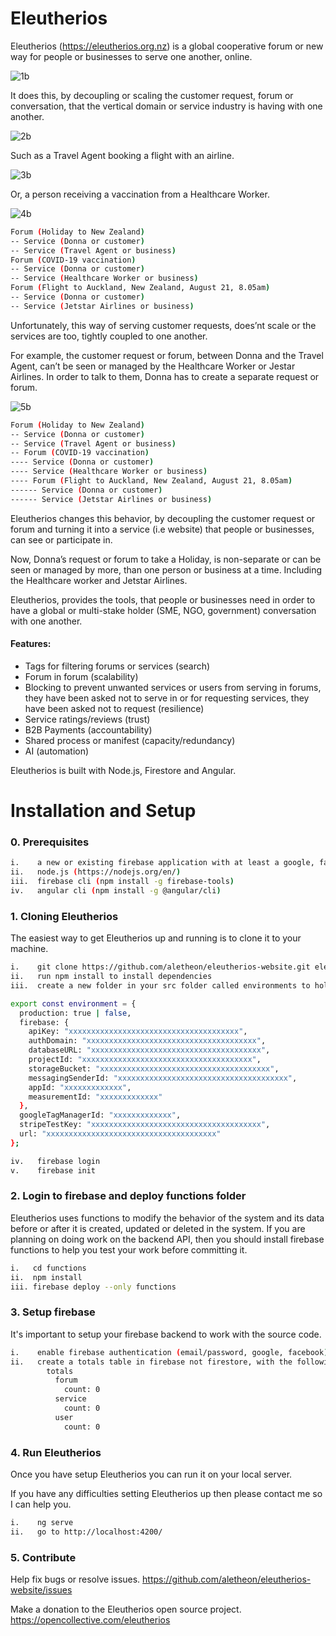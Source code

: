 # Eleutherios

Eleutherios (https://eleutherios.org.nz) is a global cooperative forum or new way for people or businesses to serve one another, online.

![1b](./src/assets/1b.jpg)

It does this, by decoupling or scaling the customer request, forum or conversation, that the vertical domain or service industry is having with one another.

![2b](./src/assets/2b.jpg)

Such as a Travel Agent booking a flight with an airline.

![3b](./src/assets/3b.jpg)

Or, a person receiving a vaccination from a Healthcare Worker.

![4b](./src/assets/4b.jpg)
```bash
Forum (Holiday to New Zealand)
-- Service (Donna or customer)
-- Service (Travel Agent or business)
Forum (COVID-19 vaccination)
-- Service (Donna or customer)
-- Service (Healthcare Worker or business)
Forum (Flight to Auckland, New Zealand, August 21, 8.05am)
-- Service (Donna or customer)
-- Service (Jetstar Airlines or business)
```

Unfortunately, this way of serving customer requests, does’nt scale or the services are too, tightly coupled to one another.

For example, the customer request or forum, between Donna and the Travel Agent, can’t be seen or managed by the Healthcare Worker or Jestar Airlines.  In order to talk to them, Donna has to create a separate request or forum.

![5b](./src/assets/5b.jpg)
```bash
Forum (Holiday to New Zealand)
-- Service (Donna or customer)
-- Service (Travel Agent or business)
-- Forum (COVID-19 vaccination)
---- Service (Donna or customer)
---- Service (Healthcare Worker or business)
---- Forum (Flight to Auckland, New Zealand, August 21, 8.05am)
------ Service (Donna or customer)
------ Service (Jetstar Airlines or business)
```

Eleutherios changes this behavior, by decoupling the customer request or forum and turning it into a service (i.e website) that people or businesses, can see or participate in.

Now, Donna’s request or forum to take a Holiday, is non-separate or can be seen or managed by more, than one person or business at a time. Including the Healthcare worker and Jetstar Airlines.

Eleutherios, provides the tools, that people or businesses need in order to have a global or multi-stake holder (SME, NGO, government) conversation with one another.

#### Features:

* Tags for filtering forums or services (search)
* Forum in forum (scalability)
* Blocking to prevent unwanted services or users from serving in forums, they have been asked not to serve in or for requesting services, they have been asked not to request (resilience)
* Service ratings/reviews (trust)
* B2B Payments (accountability)
* Shared process or manifest (capacity/redundancy)
* AI (automation)

Eleutherios is built with Node.js, Firestore and Angular.

# Installation and Setup

### 0. Prerequisites

```bash
i.    a new or existing firebase application with at least a google, facebook or email passwordless provider
ii.   node.js (https://nodejs.org/en/)
iii.  firebase cli (npm install -g firebase-tools)
iv.   angular cli (npm install -g @angular/cli)
```

### 1. Cloning Eleutherios

The easiest way to get Eleutherios up and running is to clone it to your machine.

```bash
i.    git clone https://github.com/aletheon/eleutherios-website.git eleutherios-website
ii.   run npm install to install dependencies
iii.  create a new folder in your src folder called environments to hold your environment (environment.prod.ts and environment.ts) variables:
```

```bash
export const environment = {
  production: true | false,
  firebase: {
    apiKey: "xxxxxxxxxxxxxxxxxxxxxxxxxxxxxxxxxxxxxx",
    authDomain: "xxxxxxxxxxxxxxxxxxxxxxxxxxxxxxxxxxxxxx",
    databaseURL: "xxxxxxxxxxxxxxxxxxxxxxxxxxxxxxxxxxxxxx",
    projectId: "xxxxxxxxxxxxxxxxxxxxxxxxxxxxxxxxxxxxxx",
    storageBucket: "xxxxxxxxxxxxxxxxxxxxxxxxxxxxxxxxxxxxxx",
    messagingSenderId: "xxxxxxxxxxxxxxxxxxxxxxxxxxxxxxxxxxxxxx",
    appId: "xxxxxxxxxxxxx",
    measurementId: "xxxxxxxxxxxxx"
  },
  googleTagManagerId: "xxxxxxxxxxxxx",
  stripeTestKey: "xxxxxxxxxxxxxxxxxxxxxxxxxxxxxxxxxxxxxx",
  url: "xxxxxxxxxxxxxxxxxxxxxxxxxxxxxxxxxxxxxx"
};
```
```bash
iv.   firebase login
v.    firebase init
```

### 2. Login to firebase and deploy functions folder

Eleutherios uses functions to modify the behavior of the system and its data before or after it is created, updated or deleted in the system.  If you are planning on doing work on the backend API, then you should install firebase functions to help you test your work before committing it.

```bash
i.   cd functions
ii.  npm install
iii. firebase deploy --only functions
```

### 3. Setup firebase

It's important to setup your firebase backend to work with the source code.

```bash
i.    enable firebase authentication (email/password, google, facebook)
ii.   create a totals table in firebase not firestore, with the following default structure:
        totals
          forum
            count: 0
          service
            count: 0
          user
            count: 0
```

### 4. Run Eleutherios

Once you have setup Eleutherios you can run it on your local server.

If you have any difficulties setting Eleutherios up then please contact me so I can help you.

```bash
i.    ng serve
ii.   go to http://localhost:4200/
```

### 5. Contribute

Help fix bugs or resolve issues.
https://github.com/aletheon/eleutherios-website/issues

Make a donation to the Eleutherios open source project.
https://opencollective.com/eleutherios
